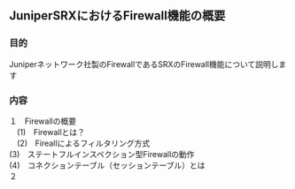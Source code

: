 ## JuniperSRXにおけるFirewall機能の概要

### 目的
Juniperネットワーク社製のFirewallであるSRXのFirewall機能について説明します
### 内容
１　Firewallの概要<br>
　(1)　Firewallとは？　<br>
　(2)　Fireallによるフィルタリング方式　<br>
  (3)　ステートフルインスペクション型Firewallの動作　<br>
  (4)　コネクションテーブル（セッションテーブル）とは　<br>
２　　　　　　　　　　　　　　　　　　　　　　　　　　　
